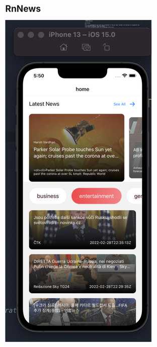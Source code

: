 # RnNews
<img src="https://github.com/yathu/RnNews/blob/dc60f6e77b455e2204aa420f5ded402ac4d11da5/src/assets/preview.png"/>
